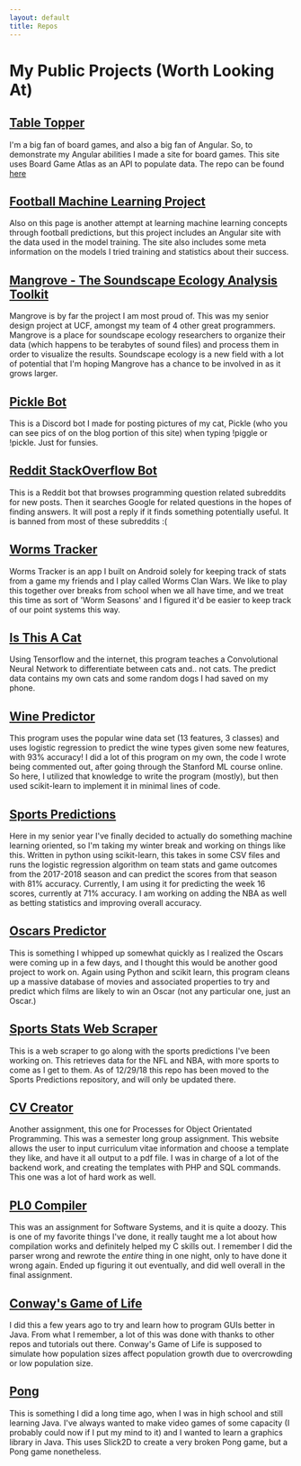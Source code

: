 ```yaml
---
layout: default
title: Repos
---
```


# My Public Projects (Worth Looking At)

## [Table Topper](https://table-topper.herokuapp.com/)

I'm a big fan of board games, and also a big fan of Angular. So, to demonstrate my Angular abilities I made a site for board games. This site uses Board Game Atlas as an API to populate data. The repo can be found [here](https://github.com/jpollmann102/table-topper)

## [Football Machine Learning Project](https://github.com/jpollmann102/football-ml-site)

Also on this page is another attempt at learning machine learning concepts through football predictions, but this project includes an Angular site with the data used in the model training. The site also includes some meta information on the models I tried training and statistics about their success.

## [Mangrove - The Soundscape Ecology Analysis Toolkit](https://github.com/jonathanbeever/mangrove)

Mangrove is by far the project I am most proud of. This was my senior design project at UCF, amongst my team of 4 other great programmers. Mangrove is a place for soundscape ecology researchers to organize their data (which happens to be terabytes of sound files) and process them in order to visualize the results. Soundscape ecology is a new field with a lot of potential that I'm hoping Mangrove has a chance to be involved in as it grows larger.

## [Pickle Bot](https://github.com/jpollmann102/pickle-bot)

This is a Discord bot I made for posting pictures of my cat, Pickle (who you can see pics of on the blog portion of this site) when typing !piggle or !pickle. Just for funsies.

## [Reddit StackOverflow Bot](https://github.com/jpollmann102/reddit-stackoverflow-bot)

This is a Reddit bot that browses programming question related subreddits for new posts. Then it searches Google for related questions in the hopes of finding answers. It will post a reply if it finds something potentially useful. It is banned from most of these subreddits :(

## [Worms Tracker](https://github.com/jpollmann102/Worms-Tracker)

Worms Tracker is an app I built on Android solely for keeping track of stats from a game my friends and I play called Worms Clan Wars. We like to play this together over breaks from school when we all have time, and we treat this time as sort of 'Worm Seasons' and I figured it'd be easier to keep track of our point systems this way.

## [Is This A Cat](https://github.com/jpollmann102/is-this-a-cat)

Using Tensorflow and the internet, this program teaches a Convolutional Neural Network to differentiate between cats and.. not cats. The predict data contains my own cats and some random dogs I had saved on my phone.

## [Wine Predictor](https://github.com/jpollmann102/wine-predictor)

This program uses the popular wine data set (13 features, 3 classes) and uses logistic regression to predict the wine types given some new features, with 93% accuracy! I did a lot of this program on my own, the code I wrote being commented out, after going through the Stanford ML course online. So here, I utilized that knowledge to write the program (mostly), but then used scikit-learn to implement it in minimal lines of code.

## [Sports Predictions](https://github.com/jpollmann102/sports-predictions)

Here in my senior year I've finally decided to actually do something machine learning oriented, so I'm taking my winter break and working on things like this. Written in python using scikit-learn, this takes in some CSV files and runs the logistic regression algorithm on team stats and game outcomes from the 2017-2018 season and can predict the scores from that season with 81% accuracy. Currently, I am using it for predicting the week 16 scores, currently at 71% accuracy. I am working on adding the NBA as well as betting statistics and improving overall accuracy.

## [Oscars Predictor](https://github.com/jpollmann102/Oscars-Predictor)

This is something I whipped up somewhat quickly as I realized the Oscars were coming up in a few days, and I thought this would be another good project to work on. Again using Python and scikit learn, this program cleans up a massive database of movies and associated properties to try and predict which films are likely to win an Oscar (not any particular one, just an Oscar.)

## [Sports Stats Web Scraper](https://github.com/jpollmann102/sports-web-scraper)

This is a web scraper to go along with the sports predictions I've been working on. This retrieves data for the NFL and NBA, with more sports to come as I get to them. As of 12/29/18 this repo has been moved to the Sports Predictions repository, and will only be updated there.

## [CV Creator](https://github.com/GearTech0/CV-Creator)

Another assignment, this one for Processes for Object Orientated Programming. This was a semester long group assignment. This website allows the user to input curriculum vitae information and choose a template they like, and have it all output to a pdf file. I was in charge of a lot of the backend work, and creating the templates with PHP and SQL commands. This one was a lot of hard work as well.

## [PL0 Compiler](https://github.com/jpollmann102/PL0-Compiler)

This was an assignment for Software Systems, and it is quite a doozy. This is one of my favorite things I've done, it really taught me a lot about how compilation works and definitely helped my C skills out. I remember I did the parser wrong and rewrote the _entire_ thing in one night, only to have done it wrong again. Ended up figuring it out eventually, and did well overall in the final assignment.

## [Conway's Game of Life](https://github.com/jpollmann102/Conway-Game-of-Life)

I did this a few years ago to try and learn how to program GUIs better in Java. From what I remember, a lot of this was done with thanks to other repos and tutorials out there. Conway's Game of Life is supposed to simulate how population sizes affect population growth due to overcrowding or low population size.

## [Pong](https://github.com/jpollmann102/Pong)

This is something I did a long time ago, when I was in high school and still learning Java. I've always wanted to make video games of some capacity (I probably could now if I put my mind to it) and I wanted to learn a graphics library in Java. This uses Slick2D to create a very broken Pong game, but a Pong game nonetheless.
